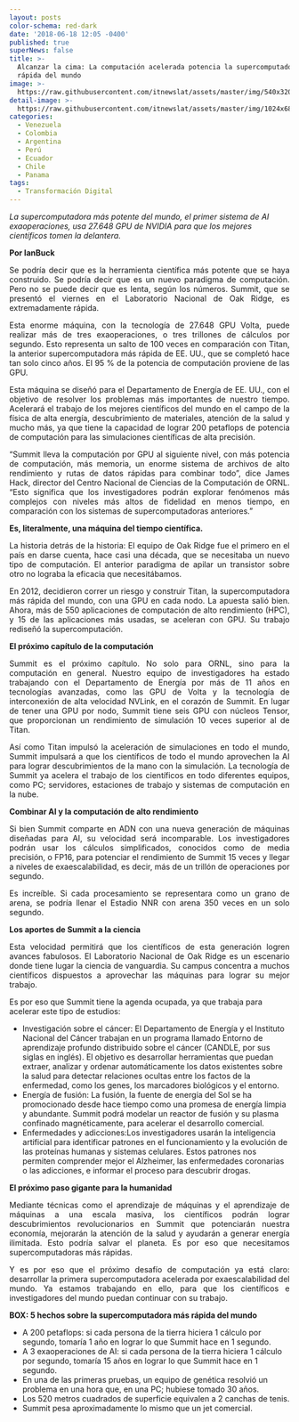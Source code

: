```yaml
---
layout: posts
color-schema: red-dark
date: '2018-06-18 12:05 -0400'
published: true
superNews: false
title: >-
  Alcanzar la cima: La computación acelerada potencia la supercomputadora más
  rápida del mundo
image: >-
  https://raw.githubusercontent.com/itnewslat/assets/master/img/540x320/Supercomputadoras-p.jpg
detail-image: >-
  https://raw.githubusercontent.com/itnewslat/assets/master/img/1024x680/Supercomputadoras-g.jpg
categories:
  - Venezuela
  - Colombia
  - Argentina
  - Perú
  - Ecuador
  - Chile
  - Panama
tags:
  - Transformación Digital
---
```

_La supercomputadora más potente del mundo, el primer sistema de AI exaoperaciones, usa 27.648 GPU de NVIDIA para que los mejores científicos tomen la delantera._

**Por IanBuck**

<p style="text-align: justify;">Se podría decir que es la herramienta científica más potente que se haya construido. Se podría decir que es un nuevo paradigma de computación. Pero no se puede decir que es lenta, según los números. Summit, que se presentó el viernes en el Laboratorio Nacional de Oak Ridge, es extremadamente rápida.</p> 

<p style="text-align: justify;">Esta enorme máquina, con la tecnología de 27.648 GPU Volta, puede realizar más de tres exaoperaciones, o tres trillones de cálculos por segundo. Esto representa un salto de 100 veces en comparación con Titan, la anterior supercomputadora más rápida de EE. UU., que se completó hace tan solo cinco años. El 95 % de la potencia de computación proviene de las GPU.</p>  

<p style="text-align: justify;">Esta máquina se diseñó para el Departamento de Energía de EE. UU., con el objetivo de resolver los problemas más importantes de nuestro tiempo. Acelerará el trabajo de los mejores científicos del mundo en el campo de la física de alta energía, descubrimiento de materiales, atención de la salud y mucho más, ya que tiene la capacidad de lograr 200 petaflops de potencia de computación para las simulaciones científicas de alta precisión.</p>  

<p style="text-align: justify;">“Summit lleva la computación por GPU al siguiente nivel, con más potencia de computación, más memoria, un enorme sistema de archivos de alto rendimiento y rutas de datos rápidas para combinar todo”, dice James Hack, director del Centro Nacional de Ciencias de la Computación de ORNL. “Esto significa que los investigadores podrán explorar fenómenos más complejos con niveles más altos de fidelidad en menos tiempo, en comparación con los sistemas de supercomputadoras anteriores.”</p> 

**Es, literalmente, una máquina del tiempo científica.**

<p style="text-align: justify;">La historia detrás de la historia: El equipo de Oak Ridge fue el primero en el país en darse cuenta, hace casi una década, que se necesitaba un nuevo tipo de computación. El anterior paradigma de apilar un transistor sobre otro no lograba la eficacia que necesitábamos.</p>  

<p style="text-align: justify;">En 2012, decidieron correr un riesgo y construir Titan, la supercomputadora más rápida del mundo, con una GPU en cada nodo. La apuesta salió bien. Ahora, más de 550 aplicaciones de computación de alto rendimiento (HPC), y 15 de las aplicaciones más usadas, se aceleran con GPU. Su trabajo rediseñó la supercomputación.</p>  

**El próximo capítulo de la computación**

<p style="text-align: justify;">Summit es el próximo capítulo. No solo para ORNL, sino para la computación en general. Nuestro equipo de investigadores ha estado trabajando con el Departamento de Energía por más de 11 años en tecnologías avanzadas, como las GPU de Volta y la tecnología de interconexión de alta velocidad NVLink, en el corazón de Summit. En lugar de tener una GPU por nodo, Summit tiene seis GPU con núcleos Tensor, que proporcionan un rendimiento de simulación 10 veces superior al de Titan.</p> 

<p style="text-align: justify;">Así como Titan impulsó la aceleración de simulaciones en todo el mundo, Summit impulsará a que los científicos de todo el mundo aprovechen la AI para lograr descubrimientos de la mano con la simulación. La tecnología de Summit ya acelera el trabajo de los científicos en todo diferentes equipos, como PC; servidores, estaciones de trabajo y sistemas de computación en la nube.</p>  

**Combinar AI y la computación de alto rendimiento**

<p style="text-align: justify;">Si bien Summit comparte en ADN con una nueva generación de máquinas diseñadas para AI, su velocidad será incomparable. Los investigadores podrán usar los cálculos simplificados, conocidos como de media precisión, o FP16, para potenciar el rendimiento de Summit 15 veces y llegar a niveles de exaescalabilidad, es decir, más de un trillón de operaciones por segundo.</p>  

<p style="text-align: justify;">Es increíble. Si cada procesamiento se representara como un grano de arena, se podría llenar el Estadio NNR con arena 350 veces en un solo segundo.</p> 

**Los aportes de Summit a la ciencia**

<p style="text-align: justify;">Esta velocidad permitirá que los científicos de esta generación logren avances fabulosos. El Laboratorio Nacional de Oak Ridge es un escenario donde tiene lugar la ciencia de vanguardia. Su campus concentra a muchos científicos dispuestos a aprovechar las máquinas para lograr su mejor trabajo.</p>  

Es por eso que Summit tiene la agenda ocupada, ya que trabaja para acelerar este tipo de estudios:

- Investigación sobre el cáncer: El Departamento de Energía y el Instituto Nacional del Cáncer trabajan en un programa llamado Entorno de aprendizaje profundo distribuido sobre el cáncer (CANDLE, por sus siglas en inglés). El objetivo es desarrollar herramientas que puedan extraer, analizar y ordenar automáticamente los datos existentes sobre la salud para detectar relaciones ocultas entre los factos de la enfermedad, como los genes, los marcadores biológicos y el entorno. 
- Energía de fusión: La fusión, la fuente de energía del Sol se ha promocionado desde hace tiempo como una promesa de energía limpia y abundante. Summit podrá modelar un reactor de fusión y su plasma confinado magnéticamente, para acelerar el desarrollo comercial. 
- Enfermedades y adicciones:Los investigadores usarán la inteligencia artificial para identificar patrones en el funcionamiento y la evolución de las proteínas humanas y sistemas celulares. Estos patrones nos permiten comprender mejor el Alzheimer, las enfermedades coronarias o las adicciones, e informar el proceso para descubrir drogas. 

**El próximo paso gigante para la humanidad**

<p style="text-align: justify;">Mediante técnicas como el aprendizaje de máquinas y el aprendizaje de máquinas a una escala masiva, los científicos podrán lograr descubrimientos revolucionarios en Summit que potenciarán nuestra economía, mejorarán la atención de la salud y ayudarán a generar energía ilimitada. Esto podría salvar el planeta. Es por eso que necesitamos supercomputadoras más rápidas.</p>   

<p style="text-align: justify;">Y es por eso que el próximo desafío de computación ya está claro: desarrollar la primera supercomputadora acelerada por exaescalabilidad del mundo. Ya estamos trabajando en ello, para que los científicos e investigadores del mundo puedan continuar con su trabajo.</p> 

**BOX: 5 hechos sobre la supercomputadora más rápida del mundo**

- A 200 petaflops: si cada persona de la tierra hiciera 1 cálculo por segundo, tomaría 1 año en lograr lo que Summit hace en 1 segundo.
- A 3 exaoperaciones de AI: si cada persona de la tierra hiciera 1 cálculo por segundo, tomaría 15 años en lograr lo que Summit hace en 1 segundo.
- En una de las primeras pruebas, un equipo de genética resolvió un problema en una hora que, en una PC; hubiese tomado 30 años.
- Los 520 metros cuadrados de superficie equivalen a 2 canchas de tenis.
- Summit pesa aproximadamente lo mismo que un jet comercial.